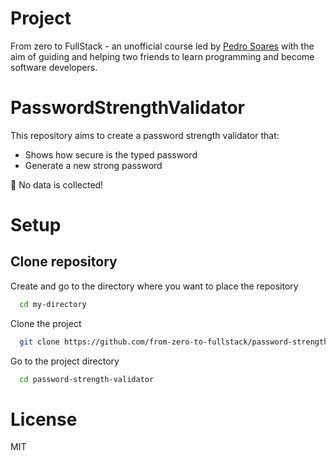 # Project

From zero to FullStack - an unofficial course led by [Pedro Soares](https://github.com/pncsoares) with the aim of guiding and helping two friends to learn programming and become software developers.

# PasswordStrengthValidator

This repository aims to create a password strength validator that:
- Shows how secure is the typed password
- Generate a new strong password

🙈 No data is collected!

# Setup

## Clone repository

Create and go to the directory where you want to place the repository

```bash
  cd my-directory
```

Clone the project

```bash
  git clone https://github.com/from-zero-to-fullstack/password-strength-validator.git
```

Go to the project directory

```bash
  cd password-strength-validator
```

# License

MIT